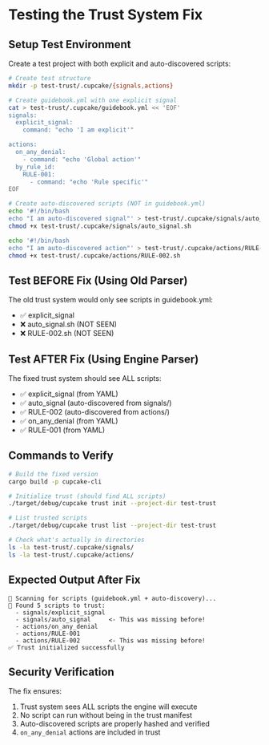 # Testing the Trust System Fix

## Setup Test Environment

Create a test project with both explicit and auto-discovered scripts:

```bash
# Create test structure
mkdir -p test-trust/.cupcake/{signals,actions}

# Create guidebook.yml with one explicit signal
cat > test-trust/.cupcake/guidebook.yml << 'EOF'
signals:
  explicit_signal:
    command: "echo 'I am explicit'"

actions:
  on_any_denial:
    - command: "echo 'Global action'"
  by_rule_id:
    RULE-001:
      - command: "echo 'Rule specific'"
EOF

# Create auto-discovered scripts (NOT in guidebook.yml)
echo '#!/bin/bash
echo "I am auto-discovered signal"' > test-trust/.cupcake/signals/auto_signal.sh
chmod +x test-trust/.cupcake/signals/auto_signal.sh

echo '#!/bin/bash
echo "I am auto-discovered action"' > test-trust/.cupcake/actions/RULE-002.sh
chmod +x test-trust/.cupcake/actions/RULE-002.sh
```

## Test BEFORE Fix (Using Old Parser)

The old trust system would only see scripts in guidebook.yml:
- ✅ explicit_signal
- ❌ auto_signal.sh (NOT SEEN)
- ❌ RULE-002.sh (NOT SEEN)

## Test AFTER Fix (Using Engine Parser)

The fixed trust system should see ALL scripts:
- ✅ explicit_signal (from YAML)
- ✅ auto_signal (auto-discovered from signals/)
- ✅ RULE-002 (auto-discovered from actions/)
- ✅ on_any_denial (from YAML)
- ✅ RULE-001 (from YAML)

## Commands to Verify

```bash
# Build the fixed version
cargo build -p cupcake-cli

# Initialize trust (should find ALL scripts)
./target/debug/cupcake trust init --project-dir test-trust

# List trusted scripts
./target/debug/cupcake trust list --project-dir test-trust

# Check what's actually in directories
ls -la test-trust/.cupcake/signals/
ls -la test-trust/.cupcake/actions/
```

## Expected Output After Fix

```
📁 Scanning for scripts (guidebook.yml + auto-discovery)...
📜 Found 5 scripts to trust:
  - signals/explicit_signal
  - signals/auto_signal     <- This was missing before!
  - actions/on_any_denial
  - actions/RULE-001
  - actions/RULE-002        <- This was missing before!
✅ Trust initialized successfully
```

## Security Verification

The fix ensures:
1. Trust system sees ALL scripts the engine will execute
2. No script can run without being in the trust manifest
3. Auto-discovered scripts are properly hashed and verified
4. `on_any_denial` actions are included in trust